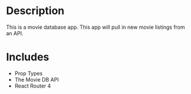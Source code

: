 # Description

This is a movie database app. This app will pull in new movie listings from an API.

# Includes

- Prop Types
- The Movie DB API
- React Router 4
